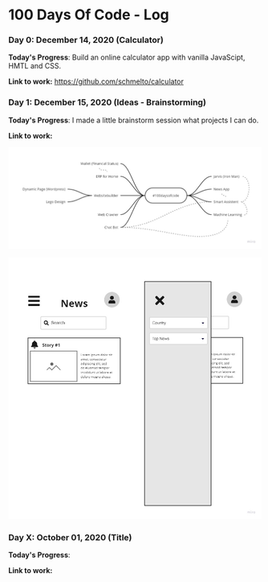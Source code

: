 # 100 Days Of Code - Log

### Day 0: December 14, 2020 (Calculator)

**Today's Progress**: Build an online calculator app with vanilla JavaScipt, HMTL and CSS.

**Link to work:** https://github.com/schmelto/calculator


### Day 1: December 15, 2020 (Ideas - Brainstorming)

**Today's Progress**: I made a little brainstorm session what projects I can do.

**Link to work:**

![ideas](/img/2020_12_15-ideas.jpg)

![newsapp](/img/2020_12_15-NewsApp.jpg)








### Day X: October 01, 2020 (Title)

**Today's Progress**:

**Link to work:**
